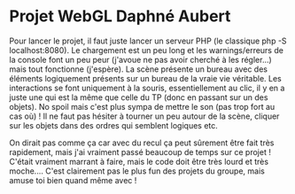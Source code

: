 # Projet WebGL Daphné Aubert
Pour lancer le projet, il faut juste lancer un serveur PHP (le classique php -S localhost:8080). Le chargement est un peu long et les warnings/erreurs de la console font un peu peur (j'avoue ne pas avoir cherché à les régler...) mais tout fonctionne (j'espère).
La scène présente un bureau avec des éléments logiquement présents sur un bureau de la vraie vie véritable. Les interactions se font uniquement à la souris, essentiellement au clic, il y en a juste une qui est la même que celle du TP (donc en passant sur un des objets).
No spoil mais c'est plus sympa de mettre le son (pas trop fort au cas où) !
Il ne faut pas hésiter à tourner un peu autour de la scène, cliquer sur les objets dans des ordres qui semblent logiques etc.

On dirait pas comme ça car avec du recul ça peut sûrement être fait très rapidement, mais j'ai vraiment passé beaucoup de temps sur ce projet ! C'était vraiment marrant à faire, mais le code doit être très lourd et très moche....
C'est clairement pas le plus fun des projets du groupe, mais amuse toi bien quand même avec !
